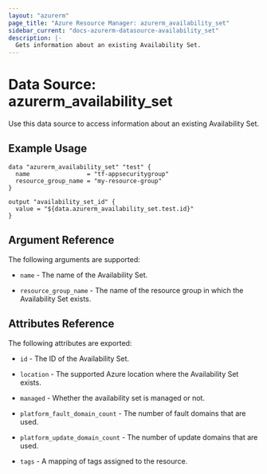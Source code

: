 ```yaml
---
layout: "azurerm"
page_title: "Azure Resource Manager: azurerm_availability_set"
sidebar_current: "docs-azurerm-datasource-availability_set"
description: |-
  Gets information about an existing Availability Set.
---
```


# Data Source: azurerm_availability_set

Use this data source to access information about an existing Availability Set.

## Example Usage

```hcl
data "azurerm_availability_set" "test" {
  name                = "tf-appsecuritygroup"
  resource_group_name = "my-resource-group"
}

output "availability_set_id" {
  value = "${data.azurerm_availability_set.test.id}"
}
```

## Argument Reference

The following arguments are supported:

* `name` - The name of the Availability Set.

* `resource_group_name` - The name of the resource group in which the Availability Set exists.

## Attributes Reference

The following attributes are exported:

* `id` - The ID of the Availability Set.

* `location` - The supported Azure location where the Availability Set exists.

* `managed` - Whether the availability set is managed or not.

* `platform_fault_domain_count` - The number of fault domains that are used.

* `platform_update_domain_count` - The number of update domains that are used.

* `tags` - A mapping of tags assigned to the resource.
